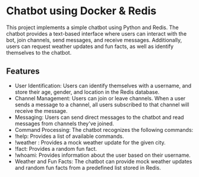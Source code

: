 # Chatbot using Docker & Redis

This project implements a simple chatbot using Python and Redis. The chatbot provides a text-based interface where users can interact with the bot, join channels, send messages, and receive messages. Additionally, users can request weather updates and fun facts, as well as identify themselves to the chatbot.

## Features
- User Identification: Users can identify themselves with a username, and store their age, gender, and location in the Redis database.
- Channel Management: Users can join or leave channels. When a user sends a message to a channel, all users subscribed to that channel will receive the message.
- Messaging: Users can send direct messages to the chatbot and read messages from channels they've joined.
- Command Processing: The chatbot recognizes the following commands:
- !help: Provides a list of available commands.
- !weather <city>: Provides a mock weather update for the given city.
- !fact: Provides a random fun fact.
- !whoami: Provides information about the user based on their username.
- Weather and Fun Facts: The chatbot can provide mock weather updates and random fun facts from a predefined list stored in Redis.
